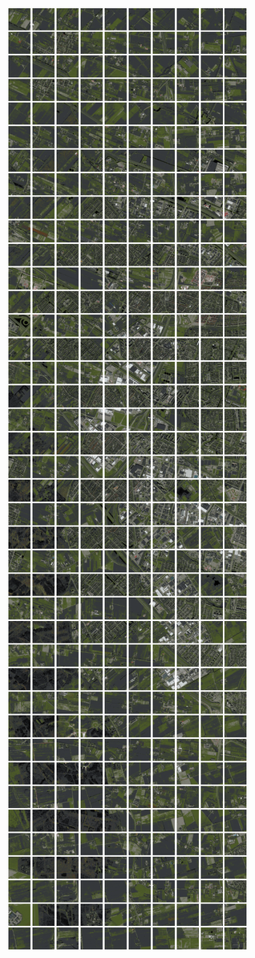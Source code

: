 <html>
<div>
<img src="https://github.com/HakkaTjakka/NL_TILE_MAP/blob/main/18/625/-1043/r.6250.-10430.png" height="44" width="44">
<img src="https://github.com/HakkaTjakka/NL_TILE_MAP/blob/main/18/625/-1043/r.6251.-10430.png" height="44" width="44">
<img src="https://github.com/HakkaTjakka/NL_TILE_MAP/blob/main/18/625/-1043/r.6252.-10430.png" height="44" width="44">
<img src="https://github.com/HakkaTjakka/NL_TILE_MAP/blob/main/18/625/-1043/r.6253.-10430.png" height="44" width="44">
<img src="https://github.com/HakkaTjakka/NL_TILE_MAP/blob/main/18/625/-1043/r.6254.-10430.png" height="44" width="44">
<img src="https://github.com/HakkaTjakka/NL_TILE_MAP/blob/main/18/625/-1043/r.6255.-10430.png" height="44" width="44">
<img src="https://github.com/HakkaTjakka/NL_TILE_MAP/blob/main/18/625/-1043/r.6256.-10430.png" height="44" width="44">
<img src="https://github.com/HakkaTjakka/NL_TILE_MAP/blob/main/18/625/-1043/r.6257.-10430.png" height="44" width="44">
<img src="https://github.com/HakkaTjakka/NL_TILE_MAP/blob/main/18/625/-1043/r.6258.-10430.png" height="44" width="44">
<img src="https://github.com/HakkaTjakka/NL_TILE_MAP/blob/main/18/625/-1043/r.6259.-10430.png" height="44" width="44">
<img src="https://github.com/HakkaTjakka/NL_TILE_MAP/blob/main/18/626/-1043/r.6260.-10430.png" height="44" width="44">
<img src="https://github.com/HakkaTjakka/NL_TILE_MAP/blob/main/18/626/-1043/r.6261.-10430.png" height="44" width="44">
<img src="https://github.com/HakkaTjakka/NL_TILE_MAP/blob/main/18/626/-1043/r.6262.-10430.png" height="44" width="44">
<img src="https://github.com/HakkaTjakka/NL_TILE_MAP/blob/main/18/626/-1043/r.6263.-10430.png" height="44" width="44">
<img src="https://github.com/HakkaTjakka/NL_TILE_MAP/blob/main/18/626/-1043/r.6264.-10430.png" height="44" width="44">
<img src="https://github.com/HakkaTjakka/NL_TILE_MAP/blob/main/18/626/-1043/r.6265.-10430.png" height="44" width="44">
<img src="https://github.com/HakkaTjakka/NL_TILE_MAP/blob/main/18/626/-1043/r.6266.-10430.png" height="44" width="44">
<img src="https://github.com/HakkaTjakka/NL_TILE_MAP/blob/main/18/626/-1043/r.6267.-10430.png" height="44" width="44">
<img src="https://github.com/HakkaTjakka/NL_TILE_MAP/blob/main/18/626/-1043/r.6268.-10430.png" height="44" width="44">
<img src="https://github.com/HakkaTjakka/NL_TILE_MAP/blob/main/18/626/-1043/r.6269.-10430.png" height="44" width="44">
<br>
<img src="https://github.com/HakkaTjakka/NL_TILE_MAP/blob/main/18/625/-1043/r.6250.-10429.png" height="44" width="44">
<img src="https://github.com/HakkaTjakka/NL_TILE_MAP/blob/main/18/625/-1043/r.6251.-10429.png" height="44" width="44">
<img src="https://github.com/HakkaTjakka/NL_TILE_MAP/blob/main/18/625/-1043/r.6252.-10429.png" height="44" width="44">
<img src="https://github.com/HakkaTjakka/NL_TILE_MAP/blob/main/18/625/-1043/r.6253.-10429.png" height="44" width="44">
<img src="https://github.com/HakkaTjakka/NL_TILE_MAP/blob/main/18/625/-1043/r.6254.-10429.png" height="44" width="44">
<img src="https://github.com/HakkaTjakka/NL_TILE_MAP/blob/main/18/625/-1043/r.6255.-10429.png" height="44" width="44">
<img src="https://github.com/HakkaTjakka/NL_TILE_MAP/blob/main/18/625/-1043/r.6256.-10429.png" height="44" width="44">
<img src="https://github.com/HakkaTjakka/NL_TILE_MAP/blob/main/18/625/-1043/r.6257.-10429.png" height="44" width="44">
<img src="https://github.com/HakkaTjakka/NL_TILE_MAP/blob/main/18/625/-1043/r.6258.-10429.png" height="44" width="44">
<img src="https://github.com/HakkaTjakka/NL_TILE_MAP/blob/main/18/625/-1043/r.6259.-10429.png" height="44" width="44">
<img src="https://github.com/HakkaTjakka/NL_TILE_MAP/blob/main/18/626/-1043/r.6260.-10429.png" height="44" width="44">
<img src="https://github.com/HakkaTjakka/NL_TILE_MAP/blob/main/18/626/-1043/r.6261.-10429.png" height="44" width="44">
<img src="https://github.com/HakkaTjakka/NL_TILE_MAP/blob/main/18/626/-1043/r.6262.-10429.png" height="44" width="44">
<img src="https://github.com/HakkaTjakka/NL_TILE_MAP/blob/main/18/626/-1043/r.6263.-10429.png" height="44" width="44">
<img src="https://github.com/HakkaTjakka/NL_TILE_MAP/blob/main/18/626/-1043/r.6264.-10429.png" height="44" width="44">
<img src="https://github.com/HakkaTjakka/NL_TILE_MAP/blob/main/18/626/-1043/r.6265.-10429.png" height="44" width="44">
<img src="https://github.com/HakkaTjakka/NL_TILE_MAP/blob/main/18/626/-1043/r.6266.-10429.png" height="44" width="44">
<img src="https://github.com/HakkaTjakka/NL_TILE_MAP/blob/main/18/626/-1043/r.6267.-10429.png" height="44" width="44">
<img src="https://github.com/HakkaTjakka/NL_TILE_MAP/blob/main/18/626/-1043/r.6268.-10429.png" height="44" width="44">
<img src="https://github.com/HakkaTjakka/NL_TILE_MAP/blob/main/18/626/-1043/r.6269.-10429.png" height="44" width="44">
<br>
<img src="https://github.com/HakkaTjakka/NL_TILE_MAP/blob/main/18/625/-1043/r.6250.-10428.png" height="44" width="44">
<img src="https://github.com/HakkaTjakka/NL_TILE_MAP/blob/main/18/625/-1043/r.6251.-10428.png" height="44" width="44">
<img src="https://github.com/HakkaTjakka/NL_TILE_MAP/blob/main/18/625/-1043/r.6252.-10428.png" height="44" width="44">
<img src="https://github.com/HakkaTjakka/NL_TILE_MAP/blob/main/18/625/-1043/r.6253.-10428.png" height="44" width="44">
<img src="https://github.com/HakkaTjakka/NL_TILE_MAP/blob/main/18/625/-1043/r.6254.-10428.png" height="44" width="44">
<img src="https://github.com/HakkaTjakka/NL_TILE_MAP/blob/main/18/625/-1043/r.6255.-10428.png" height="44" width="44">
<img src="https://github.com/HakkaTjakka/NL_TILE_MAP/blob/main/18/625/-1043/r.6256.-10428.png" height="44" width="44">
<img src="https://github.com/HakkaTjakka/NL_TILE_MAP/blob/main/18/625/-1043/r.6257.-10428.png" height="44" width="44">
<img src="https://github.com/HakkaTjakka/NL_TILE_MAP/blob/main/18/625/-1043/r.6258.-10428.png" height="44" width="44">
<img src="https://github.com/HakkaTjakka/NL_TILE_MAP/blob/main/18/625/-1043/r.6259.-10428.png" height="44" width="44">
<img src="https://github.com/HakkaTjakka/NL_TILE_MAP/blob/main/18/626/-1043/r.6260.-10428.png" height="44" width="44">
<img src="https://github.com/HakkaTjakka/NL_TILE_MAP/blob/main/18/626/-1043/r.6261.-10428.png" height="44" width="44">
<img src="https://github.com/HakkaTjakka/NL_TILE_MAP/blob/main/18/626/-1043/r.6262.-10428.png" height="44" width="44">
<img src="https://github.com/HakkaTjakka/NL_TILE_MAP/blob/main/18/626/-1043/r.6263.-10428.png" height="44" width="44">
<img src="https://github.com/HakkaTjakka/NL_TILE_MAP/blob/main/18/626/-1043/r.6264.-10428.png" height="44" width="44">
<img src="https://github.com/HakkaTjakka/NL_TILE_MAP/blob/main/18/626/-1043/r.6265.-10428.png" height="44" width="44">
<img src="https://github.com/HakkaTjakka/NL_TILE_MAP/blob/main/18/626/-1043/r.6266.-10428.png" height="44" width="44">
<img src="https://github.com/HakkaTjakka/NL_TILE_MAP/blob/main/18/626/-1043/r.6267.-10428.png" height="44" width="44">
<img src="https://github.com/HakkaTjakka/NL_TILE_MAP/blob/main/18/626/-1043/r.6268.-10428.png" height="44" width="44">
<img src="https://github.com/HakkaTjakka/NL_TILE_MAP/blob/main/18/626/-1043/r.6269.-10428.png" height="44" width="44">
<br>
<img src="https://github.com/HakkaTjakka/NL_TILE_MAP/blob/main/18/625/-1043/r.6250.-10427.png" height="44" width="44">
<img src="https://github.com/HakkaTjakka/NL_TILE_MAP/blob/main/18/625/-1043/r.6251.-10427.png" height="44" width="44">
<img src="https://github.com/HakkaTjakka/NL_TILE_MAP/blob/main/18/625/-1043/r.6252.-10427.png" height="44" width="44">
<img src="https://github.com/HakkaTjakka/NL_TILE_MAP/blob/main/18/625/-1043/r.6253.-10427.png" height="44" width="44">
<img src="https://github.com/HakkaTjakka/NL_TILE_MAP/blob/main/18/625/-1043/r.6254.-10427.png" height="44" width="44">
<img src="https://github.com/HakkaTjakka/NL_TILE_MAP/blob/main/18/625/-1043/r.6255.-10427.png" height="44" width="44">
<img src="https://github.com/HakkaTjakka/NL_TILE_MAP/blob/main/18/625/-1043/r.6256.-10427.png" height="44" width="44">
<img src="https://github.com/HakkaTjakka/NL_TILE_MAP/blob/main/18/625/-1043/r.6257.-10427.png" height="44" width="44">
<img src="https://github.com/HakkaTjakka/NL_TILE_MAP/blob/main/18/625/-1043/r.6258.-10427.png" height="44" width="44">
<img src="https://github.com/HakkaTjakka/NL_TILE_MAP/blob/main/18/625/-1043/r.6259.-10427.png" height="44" width="44">
<img src="https://github.com/HakkaTjakka/NL_TILE_MAP/blob/main/18/626/-1043/r.6260.-10427.png" height="44" width="44">
<img src="https://github.com/HakkaTjakka/NL_TILE_MAP/blob/main/18/626/-1043/r.6261.-10427.png" height="44" width="44">
<img src="https://github.com/HakkaTjakka/NL_TILE_MAP/blob/main/18/626/-1043/r.6262.-10427.png" height="44" width="44">
<img src="https://github.com/HakkaTjakka/NL_TILE_MAP/blob/main/18/626/-1043/r.6263.-10427.png" height="44" width="44">
<img src="https://github.com/HakkaTjakka/NL_TILE_MAP/blob/main/18/626/-1043/r.6264.-10427.png" height="44" width="44">
<img src="https://github.com/HakkaTjakka/NL_TILE_MAP/blob/main/18/626/-1043/r.6265.-10427.png" height="44" width="44">
<img src="https://github.com/HakkaTjakka/NL_TILE_MAP/blob/main/18/626/-1043/r.6266.-10427.png" height="44" width="44">
<img src="https://github.com/HakkaTjakka/NL_TILE_MAP/blob/main/18/626/-1043/r.6267.-10427.png" height="44" width="44">
<img src="https://github.com/HakkaTjakka/NL_TILE_MAP/blob/main/18/626/-1043/r.6268.-10427.png" height="44" width="44">
<img src="https://github.com/HakkaTjakka/NL_TILE_MAP/blob/main/18/626/-1043/r.6269.-10427.png" height="44" width="44">
<br>
<img src="https://github.com/HakkaTjakka/NL_TILE_MAP/blob/main/18/625/-1043/r.6250.-10426.png" height="44" width="44">
<img src="https://github.com/HakkaTjakka/NL_TILE_MAP/blob/main/18/625/-1043/r.6251.-10426.png" height="44" width="44">
<img src="https://github.com/HakkaTjakka/NL_TILE_MAP/blob/main/18/625/-1043/r.6252.-10426.png" height="44" width="44">
<img src="https://github.com/HakkaTjakka/NL_TILE_MAP/blob/main/18/625/-1043/r.6253.-10426.png" height="44" width="44">
<img src="https://github.com/HakkaTjakka/NL_TILE_MAP/blob/main/18/625/-1043/r.6254.-10426.png" height="44" width="44">
<img src="https://github.com/HakkaTjakka/NL_TILE_MAP/blob/main/18/625/-1043/r.6255.-10426.png" height="44" width="44">
<img src="https://github.com/HakkaTjakka/NL_TILE_MAP/blob/main/18/625/-1043/r.6256.-10426.png" height="44" width="44">
<img src="https://github.com/HakkaTjakka/NL_TILE_MAP/blob/main/18/625/-1043/r.6257.-10426.png" height="44" width="44">
<img src="https://github.com/HakkaTjakka/NL_TILE_MAP/blob/main/18/625/-1043/r.6258.-10426.png" height="44" width="44">
<img src="https://github.com/HakkaTjakka/NL_TILE_MAP/blob/main/18/625/-1043/r.6259.-10426.png" height="44" width="44">
<img src="https://github.com/HakkaTjakka/NL_TILE_MAP/blob/main/18/626/-1043/r.6260.-10426.png" height="44" width="44">
<img src="https://github.com/HakkaTjakka/NL_TILE_MAP/blob/main/18/626/-1043/r.6261.-10426.png" height="44" width="44">
<img src="https://github.com/HakkaTjakka/NL_TILE_MAP/blob/main/18/626/-1043/r.6262.-10426.png" height="44" width="44">
<img src="https://github.com/HakkaTjakka/NL_TILE_MAP/blob/main/18/626/-1043/r.6263.-10426.png" height="44" width="44">
<img src="https://github.com/HakkaTjakka/NL_TILE_MAP/blob/main/18/626/-1043/r.6264.-10426.png" height="44" width="44">
<img src="https://github.com/HakkaTjakka/NL_TILE_MAP/blob/main/18/626/-1043/r.6265.-10426.png" height="44" width="44">
<img src="https://github.com/HakkaTjakka/NL_TILE_MAP/blob/main/18/626/-1043/r.6266.-10426.png" height="44" width="44">
<img src="https://github.com/HakkaTjakka/NL_TILE_MAP/blob/main/18/626/-1043/r.6267.-10426.png" height="44" width="44">
<img src="https://github.com/HakkaTjakka/NL_TILE_MAP/blob/main/18/626/-1043/r.6268.-10426.png" height="44" width="44">
<img src="https://github.com/HakkaTjakka/NL_TILE_MAP/blob/main/18/626/-1043/r.6269.-10426.png" height="44" width="44">
<br>
<img src="https://github.com/HakkaTjakka/NL_TILE_MAP/blob/main/18/625/-1043/r.6250.-10425.png" height="44" width="44">
<img src="https://github.com/HakkaTjakka/NL_TILE_MAP/blob/main/18/625/-1043/r.6251.-10425.png" height="44" width="44">
<img src="https://github.com/HakkaTjakka/NL_TILE_MAP/blob/main/18/625/-1043/r.6252.-10425.png" height="44" width="44">
<img src="https://github.com/HakkaTjakka/NL_TILE_MAP/blob/main/18/625/-1043/r.6253.-10425.png" height="44" width="44">
<img src="https://github.com/HakkaTjakka/NL_TILE_MAP/blob/main/18/625/-1043/r.6254.-10425.png" height="44" width="44">
<img src="https://github.com/HakkaTjakka/NL_TILE_MAP/blob/main/18/625/-1043/r.6255.-10425.png" height="44" width="44">
<img src="https://github.com/HakkaTjakka/NL_TILE_MAP/blob/main/18/625/-1043/r.6256.-10425.png" height="44" width="44">
<img src="https://github.com/HakkaTjakka/NL_TILE_MAP/blob/main/18/625/-1043/r.6257.-10425.png" height="44" width="44">
<img src="https://github.com/HakkaTjakka/NL_TILE_MAP/blob/main/18/625/-1043/r.6258.-10425.png" height="44" width="44">
<img src="https://github.com/HakkaTjakka/NL_TILE_MAP/blob/main/18/625/-1043/r.6259.-10425.png" height="44" width="44">
<img src="https://github.com/HakkaTjakka/NL_TILE_MAP/blob/main/18/626/-1043/r.6260.-10425.png" height="44" width="44">
<img src="https://github.com/HakkaTjakka/NL_TILE_MAP/blob/main/18/626/-1043/r.6261.-10425.png" height="44" width="44">
<img src="https://github.com/HakkaTjakka/NL_TILE_MAP/blob/main/18/626/-1043/r.6262.-10425.png" height="44" width="44">
<img src="https://github.com/HakkaTjakka/NL_TILE_MAP/blob/main/18/626/-1043/r.6263.-10425.png" height="44" width="44">
<img src="https://github.com/HakkaTjakka/NL_TILE_MAP/blob/main/18/626/-1043/r.6264.-10425.png" height="44" width="44">
<img src="https://github.com/HakkaTjakka/NL_TILE_MAP/blob/main/18/626/-1043/r.6265.-10425.png" height="44" width="44">
<img src="https://github.com/HakkaTjakka/NL_TILE_MAP/blob/main/18/626/-1043/r.6266.-10425.png" height="44" width="44">
<img src="https://github.com/HakkaTjakka/NL_TILE_MAP/blob/main/18/626/-1043/r.6267.-10425.png" height="44" width="44">
<img src="https://github.com/HakkaTjakka/NL_TILE_MAP/blob/main/18/626/-1043/r.6268.-10425.png" height="44" width="44">
<img src="https://github.com/HakkaTjakka/NL_TILE_MAP/blob/main/18/626/-1043/r.6269.-10425.png" height="44" width="44">
<br>
<img src="https://github.com/HakkaTjakka/NL_TILE_MAP/blob/main/18/625/-1043/r.6250.-10424.png" height="44" width="44">
<img src="https://github.com/HakkaTjakka/NL_TILE_MAP/blob/main/18/625/-1043/r.6251.-10424.png" height="44" width="44">
<img src="https://github.com/HakkaTjakka/NL_TILE_MAP/blob/main/18/625/-1043/r.6252.-10424.png" height="44" width="44">
<img src="https://github.com/HakkaTjakka/NL_TILE_MAP/blob/main/18/625/-1043/r.6253.-10424.png" height="44" width="44">
<img src="https://github.com/HakkaTjakka/NL_TILE_MAP/blob/main/18/625/-1043/r.6254.-10424.png" height="44" width="44">
<img src="https://github.com/HakkaTjakka/NL_TILE_MAP/blob/main/18/625/-1043/r.6255.-10424.png" height="44" width="44">
<img src="https://github.com/HakkaTjakka/NL_TILE_MAP/blob/main/18/625/-1043/r.6256.-10424.png" height="44" width="44">
<img src="https://github.com/HakkaTjakka/NL_TILE_MAP/blob/main/18/625/-1043/r.6257.-10424.png" height="44" width="44">
<img src="https://github.com/HakkaTjakka/NL_TILE_MAP/blob/main/18/625/-1043/r.6258.-10424.png" height="44" width="44">
<img src="https://github.com/HakkaTjakka/NL_TILE_MAP/blob/main/18/625/-1043/r.6259.-10424.png" height="44" width="44">
<img src="https://github.com/HakkaTjakka/NL_TILE_MAP/blob/main/18/626/-1043/r.6260.-10424.png" height="44" width="44">
<img src="https://github.com/HakkaTjakka/NL_TILE_MAP/blob/main/18/626/-1043/r.6261.-10424.png" height="44" width="44">
<img src="https://github.com/HakkaTjakka/NL_TILE_MAP/blob/main/18/626/-1043/r.6262.-10424.png" height="44" width="44">
<img src="https://github.com/HakkaTjakka/NL_TILE_MAP/blob/main/18/626/-1043/r.6263.-10424.png" height="44" width="44">
<img src="https://github.com/HakkaTjakka/NL_TILE_MAP/blob/main/18/626/-1043/r.6264.-10424.png" height="44" width="44">
<img src="https://github.com/HakkaTjakka/NL_TILE_MAP/blob/main/18/626/-1043/r.6265.-10424.png" height="44" width="44">
<img src="https://github.com/HakkaTjakka/NL_TILE_MAP/blob/main/18/626/-1043/r.6266.-10424.png" height="44" width="44">
<img src="https://github.com/HakkaTjakka/NL_TILE_MAP/blob/main/18/626/-1043/r.6267.-10424.png" height="44" width="44">
<img src="https://github.com/HakkaTjakka/NL_TILE_MAP/blob/main/18/626/-1043/r.6268.-10424.png" height="44" width="44">
<img src="https://github.com/HakkaTjakka/NL_TILE_MAP/blob/main/18/626/-1043/r.6269.-10424.png" height="44" width="44">
<br>
<img src="https://github.com/HakkaTjakka/NL_TILE_MAP/blob/main/18/625/-1043/r.6250.-10423.png" height="44" width="44">
<img src="https://github.com/HakkaTjakka/NL_TILE_MAP/blob/main/18/625/-1043/r.6251.-10423.png" height="44" width="44">
<img src="https://github.com/HakkaTjakka/NL_TILE_MAP/blob/main/18/625/-1043/r.6252.-10423.png" height="44" width="44">
<img src="https://github.com/HakkaTjakka/NL_TILE_MAP/blob/main/18/625/-1043/r.6253.-10423.png" height="44" width="44">
<img src="https://github.com/HakkaTjakka/NL_TILE_MAP/blob/main/18/625/-1043/r.6254.-10423.png" height="44" width="44">
<img src="https://github.com/HakkaTjakka/NL_TILE_MAP/blob/main/18/625/-1043/r.6255.-10423.png" height="44" width="44">
<img src="https://github.com/HakkaTjakka/NL_TILE_MAP/blob/main/18/625/-1043/r.6256.-10423.png" height="44" width="44">
<img src="https://github.com/HakkaTjakka/NL_TILE_MAP/blob/main/18/625/-1043/r.6257.-10423.png" height="44" width="44">
<img src="https://github.com/HakkaTjakka/NL_TILE_MAP/blob/main/18/625/-1043/r.6258.-10423.png" height="44" width="44">
<img src="https://github.com/HakkaTjakka/NL_TILE_MAP/blob/main/18/625/-1043/r.6259.-10423.png" height="44" width="44">
<img src="https://github.com/HakkaTjakka/NL_TILE_MAP/blob/main/18/626/-1043/r.6260.-10423.png" height="44" width="44">
<img src="https://github.com/HakkaTjakka/NL_TILE_MAP/blob/main/18/626/-1043/r.6261.-10423.png" height="44" width="44">
<img src="https://github.com/HakkaTjakka/NL_TILE_MAP/blob/main/18/626/-1043/r.6262.-10423.png" height="44" width="44">
<img src="https://github.com/HakkaTjakka/NL_TILE_MAP/blob/main/18/626/-1043/r.6263.-10423.png" height="44" width="44">
<img src="https://github.com/HakkaTjakka/NL_TILE_MAP/blob/main/18/626/-1043/r.6264.-10423.png" height="44" width="44">
<img src="https://github.com/HakkaTjakka/NL_TILE_MAP/blob/main/18/626/-1043/r.6265.-10423.png" height="44" width="44">
<img src="https://github.com/HakkaTjakka/NL_TILE_MAP/blob/main/18/626/-1043/r.6266.-10423.png" height="44" width="44">
<img src="https://github.com/HakkaTjakka/NL_TILE_MAP/blob/main/18/626/-1043/r.6267.-10423.png" height="44" width="44">
<img src="https://github.com/HakkaTjakka/NL_TILE_MAP/blob/main/18/626/-1043/r.6268.-10423.png" height="44" width="44">
<img src="https://github.com/HakkaTjakka/NL_TILE_MAP/blob/main/18/626/-1043/r.6269.-10423.png" height="44" width="44">
<br>
<img src="https://github.com/HakkaTjakka/NL_TILE_MAP/blob/main/18/625/-1043/r.6250.-10422.png" height="44" width="44">
<img src="https://github.com/HakkaTjakka/NL_TILE_MAP/blob/main/18/625/-1043/r.6251.-10422.png" height="44" width="44">
<img src="https://github.com/HakkaTjakka/NL_TILE_MAP/blob/main/18/625/-1043/r.6252.-10422.png" height="44" width="44">
<img src="https://github.com/HakkaTjakka/NL_TILE_MAP/blob/main/18/625/-1043/r.6253.-10422.png" height="44" width="44">
<img src="https://github.com/HakkaTjakka/NL_TILE_MAP/blob/main/18/625/-1043/r.6254.-10422.png" height="44" width="44">
<img src="https://github.com/HakkaTjakka/NL_TILE_MAP/blob/main/18/625/-1043/r.6255.-10422.png" height="44" width="44">
<img src="https://github.com/HakkaTjakka/NL_TILE_MAP/blob/main/18/625/-1043/r.6256.-10422.png" height="44" width="44">
<img src="https://github.com/HakkaTjakka/NL_TILE_MAP/blob/main/18/625/-1043/r.6257.-10422.png" height="44" width="44">
<img src="https://github.com/HakkaTjakka/NL_TILE_MAP/blob/main/18/625/-1043/r.6258.-10422.png" height="44" width="44">
<img src="https://github.com/HakkaTjakka/NL_TILE_MAP/blob/main/18/625/-1043/r.6259.-10422.png" height="44" width="44">
<img src="https://github.com/HakkaTjakka/NL_TILE_MAP/blob/main/18/626/-1043/r.6260.-10422.png" height="44" width="44">
<img src="https://github.com/HakkaTjakka/NL_TILE_MAP/blob/main/18/626/-1043/r.6261.-10422.png" height="44" width="44">
<img src="https://github.com/HakkaTjakka/NL_TILE_MAP/blob/main/18/626/-1043/r.6262.-10422.png" height="44" width="44">
<img src="https://github.com/HakkaTjakka/NL_TILE_MAP/blob/main/18/626/-1043/r.6263.-10422.png" height="44" width="44">
<img src="https://github.com/HakkaTjakka/NL_TILE_MAP/blob/main/18/626/-1043/r.6264.-10422.png" height="44" width="44">
<img src="https://github.com/HakkaTjakka/NL_TILE_MAP/blob/main/18/626/-1043/r.6265.-10422.png" height="44" width="44">
<img src="https://github.com/HakkaTjakka/NL_TILE_MAP/blob/main/18/626/-1043/r.6266.-10422.png" height="44" width="44">
<img src="https://github.com/HakkaTjakka/NL_TILE_MAP/blob/main/18/626/-1043/r.6267.-10422.png" height="44" width="44">
<img src="https://github.com/HakkaTjakka/NL_TILE_MAP/blob/main/18/626/-1043/r.6268.-10422.png" height="44" width="44">
<img src="https://github.com/HakkaTjakka/NL_TILE_MAP/blob/main/18/626/-1043/r.6269.-10422.png" height="44" width="44">
<br>
<img src="https://github.com/HakkaTjakka/NL_TILE_MAP/blob/main/18/625/-1043/r.6250.-10421.png" height="44" width="44">
<img src="https://github.com/HakkaTjakka/NL_TILE_MAP/blob/main/18/625/-1043/r.6251.-10421.png" height="44" width="44">
<img src="https://github.com/HakkaTjakka/NL_TILE_MAP/blob/main/18/625/-1043/r.6252.-10421.png" height="44" width="44">
<img src="https://github.com/HakkaTjakka/NL_TILE_MAP/blob/main/18/625/-1043/r.6253.-10421.png" height="44" width="44">
<img src="https://github.com/HakkaTjakka/NL_TILE_MAP/blob/main/18/625/-1043/r.6254.-10421.png" height="44" width="44">
<img src="https://github.com/HakkaTjakka/NL_TILE_MAP/blob/main/18/625/-1043/r.6255.-10421.png" height="44" width="44">
<img src="https://github.com/HakkaTjakka/NL_TILE_MAP/blob/main/18/625/-1043/r.6256.-10421.png" height="44" width="44">
<img src="https://github.com/HakkaTjakka/NL_TILE_MAP/blob/main/18/625/-1043/r.6257.-10421.png" height="44" width="44">
<img src="https://github.com/HakkaTjakka/NL_TILE_MAP/blob/main/18/625/-1043/r.6258.-10421.png" height="44" width="44">
<img src="https://github.com/HakkaTjakka/NL_TILE_MAP/blob/main/18/625/-1043/r.6259.-10421.png" height="44" width="44">
<img src="https://github.com/HakkaTjakka/NL_TILE_MAP/blob/main/18/626/-1043/r.6260.-10421.png" height="44" width="44">
<img src="https://github.com/HakkaTjakka/NL_TILE_MAP/blob/main/18/626/-1043/r.6261.-10421.png" height="44" width="44">
<img src="https://github.com/HakkaTjakka/NL_TILE_MAP/blob/main/18/626/-1043/r.6262.-10421.png" height="44" width="44">
<img src="https://github.com/HakkaTjakka/NL_TILE_MAP/blob/main/18/626/-1043/r.6263.-10421.png" height="44" width="44">
<img src="https://github.com/HakkaTjakka/NL_TILE_MAP/blob/main/18/626/-1043/r.6264.-10421.png" height="44" width="44">
<img src="https://github.com/HakkaTjakka/NL_TILE_MAP/blob/main/18/626/-1043/r.6265.-10421.png" height="44" width="44">
<img src="https://github.com/HakkaTjakka/NL_TILE_MAP/blob/main/18/626/-1043/r.6266.-10421.png" height="44" width="44">
<img src="https://github.com/HakkaTjakka/NL_TILE_MAP/blob/main/18/626/-1043/r.6267.-10421.png" height="44" width="44">
<img src="https://github.com/HakkaTjakka/NL_TILE_MAP/blob/main/18/626/-1043/r.6268.-10421.png" height="44" width="44">
<img src="https://github.com/HakkaTjakka/NL_TILE_MAP/blob/main/18/626/-1043/r.6269.-10421.png" height="44" width="44">
<br>
<img src="https://github.com/HakkaTjakka/NL_TILE_MAP/blob/main/18/625/-1042/r.6250.-10420.png" height="44" width="44">
<img src="https://github.com/HakkaTjakka/NL_TILE_MAP/blob/main/18/625/-1042/r.6251.-10420.png" height="44" width="44">
<img src="https://github.com/HakkaTjakka/NL_TILE_MAP/blob/main/18/625/-1042/r.6252.-10420.png" height="44" width="44">
<img src="https://github.com/HakkaTjakka/NL_TILE_MAP/blob/main/18/625/-1042/r.6253.-10420.png" height="44" width="44">
<img src="https://github.com/HakkaTjakka/NL_TILE_MAP/blob/main/18/625/-1042/r.6254.-10420.png" height="44" width="44">
<img src="https://github.com/HakkaTjakka/NL_TILE_MAP/blob/main/18/625/-1042/r.6255.-10420.png" height="44" width="44">
<img src="https://github.com/HakkaTjakka/NL_TILE_MAP/blob/main/18/625/-1042/r.6256.-10420.png" height="44" width="44">
<img src="https://github.com/HakkaTjakka/NL_TILE_MAP/blob/main/18/625/-1042/r.6257.-10420.png" height="44" width="44">
<img src="https://github.com/HakkaTjakka/NL_TILE_MAP/blob/main/18/625/-1042/r.6258.-10420.png" height="44" width="44">
<img src="https://github.com/HakkaTjakka/NL_TILE_MAP/blob/main/18/625/-1042/r.6259.-10420.png" height="44" width="44">
<img src="https://github.com/HakkaTjakka/NL_TILE_MAP/blob/main/18/626/-1042/r.6260.-10420.png" height="44" width="44">
<img src="https://github.com/HakkaTjakka/NL_TILE_MAP/blob/main/18/626/-1042/r.6261.-10420.png" height="44" width="44">
<img src="https://github.com/HakkaTjakka/NL_TILE_MAP/blob/main/18/626/-1042/r.6262.-10420.png" height="44" width="44">
<img src="https://github.com/HakkaTjakka/NL_TILE_MAP/blob/main/18/626/-1042/r.6263.-10420.png" height="44" width="44">
<img src="https://github.com/HakkaTjakka/NL_TILE_MAP/blob/main/18/626/-1042/r.6264.-10420.png" height="44" width="44">
<img src="https://github.com/HakkaTjakka/NL_TILE_MAP/blob/main/18/626/-1042/r.6265.-10420.png" height="44" width="44">
<img src="https://github.com/HakkaTjakka/NL_TILE_MAP/blob/main/18/626/-1042/r.6266.-10420.png" height="44" width="44">
<img src="https://github.com/HakkaTjakka/NL_TILE_MAP/blob/main/18/626/-1042/r.6267.-10420.png" height="44" width="44">
<img src="https://github.com/HakkaTjakka/NL_TILE_MAP/blob/main/18/626/-1042/r.6268.-10420.png" height="44" width="44">
<img src="https://github.com/HakkaTjakka/NL_TILE_MAP/blob/main/18/626/-1042/r.6269.-10420.png" height="44" width="44">
<br>
<img src="https://github.com/HakkaTjakka/NL_TILE_MAP/blob/main/18/625/-1042/r.6250.-10419.png" height="44" width="44">
<img src="https://github.com/HakkaTjakka/NL_TILE_MAP/blob/main/18/625/-1042/r.6251.-10419.png" height="44" width="44">
<img src="https://github.com/HakkaTjakka/NL_TILE_MAP/blob/main/18/625/-1042/r.6252.-10419.png" height="44" width="44">
<img src="https://github.com/HakkaTjakka/NL_TILE_MAP/blob/main/18/625/-1042/r.6253.-10419.png" height="44" width="44">
<img src="https://github.com/HakkaTjakka/NL_TILE_MAP/blob/main/18/625/-1042/r.6254.-10419.png" height="44" width="44">
<img src="https://github.com/HakkaTjakka/NL_TILE_MAP/blob/main/18/625/-1042/r.6255.-10419.png" height="44" width="44">
<img src="https://github.com/HakkaTjakka/NL_TILE_MAP/blob/main/18/625/-1042/r.6256.-10419.png" height="44" width="44">
<img src="https://github.com/HakkaTjakka/NL_TILE_MAP/blob/main/18/625/-1042/r.6257.-10419.png" height="44" width="44">
<img src="https://github.com/HakkaTjakka/NL_TILE_MAP/blob/main/18/625/-1042/r.6258.-10419.png" height="44" width="44">
<img src="https://github.com/HakkaTjakka/NL_TILE_MAP/blob/main/18/625/-1042/r.6259.-10419.png" height="44" width="44">
<img src="https://github.com/HakkaTjakka/NL_TILE_MAP/blob/main/18/626/-1042/r.6260.-10419.png" height="44" width="44">
<img src="https://github.com/HakkaTjakka/NL_TILE_MAP/blob/main/18/626/-1042/r.6261.-10419.png" height="44" width="44">
<img src="https://github.com/HakkaTjakka/NL_TILE_MAP/blob/main/18/626/-1042/r.6262.-10419.png" height="44" width="44">
<img src="https://github.com/HakkaTjakka/NL_TILE_MAP/blob/main/18/626/-1042/r.6263.-10419.png" height="44" width="44">
<img src="https://github.com/HakkaTjakka/NL_TILE_MAP/blob/main/18/626/-1042/r.6264.-10419.png" height="44" width="44">
<img src="https://github.com/HakkaTjakka/NL_TILE_MAP/blob/main/18/626/-1042/r.6265.-10419.png" height="44" width="44">
<img src="https://github.com/HakkaTjakka/NL_TILE_MAP/blob/main/18/626/-1042/r.6266.-10419.png" height="44" width="44">
<img src="https://github.com/HakkaTjakka/NL_TILE_MAP/blob/main/18/626/-1042/r.6267.-10419.png" height="44" width="44">
<img src="https://github.com/HakkaTjakka/NL_TILE_MAP/blob/main/18/626/-1042/r.6268.-10419.png" height="44" width="44">
<img src="https://github.com/HakkaTjakka/NL_TILE_MAP/blob/main/18/626/-1042/r.6269.-10419.png" height="44" width="44">
<br>
<img src="https://github.com/HakkaTjakka/NL_TILE_MAP/blob/main/18/625/-1042/r.6250.-10418.png" height="44" width="44">
<img src="https://github.com/HakkaTjakka/NL_TILE_MAP/blob/main/18/625/-1042/r.6251.-10418.png" height="44" width="44">
<img src="https://github.com/HakkaTjakka/NL_TILE_MAP/blob/main/18/625/-1042/r.6252.-10418.png" height="44" width="44">
<img src="https://github.com/HakkaTjakka/NL_TILE_MAP/blob/main/18/625/-1042/r.6253.-10418.png" height="44" width="44">
<img src="https://github.com/HakkaTjakka/NL_TILE_MAP/blob/main/18/625/-1042/r.6254.-10418.png" height="44" width="44">
<img src="https://github.com/HakkaTjakka/NL_TILE_MAP/blob/main/18/625/-1042/r.6255.-10418.png" height="44" width="44">
<img src="https://github.com/HakkaTjakka/NL_TILE_MAP/blob/main/18/625/-1042/r.6256.-10418.png" height="44" width="44">
<img src="https://github.com/HakkaTjakka/NL_TILE_MAP/blob/main/18/625/-1042/r.6257.-10418.png" height="44" width="44">
<img src="https://github.com/HakkaTjakka/NL_TILE_MAP/blob/main/18/625/-1042/r.6258.-10418.png" height="44" width="44">
<img src="https://github.com/HakkaTjakka/NL_TILE_MAP/blob/main/18/625/-1042/r.6259.-10418.png" height="44" width="44">
<img src="https://github.com/HakkaTjakka/NL_TILE_MAP/blob/main/18/626/-1042/r.6260.-10418.png" height="44" width="44">
<img src="https://github.com/HakkaTjakka/NL_TILE_MAP/blob/main/18/626/-1042/r.6261.-10418.png" height="44" width="44">
<img src="https://github.com/HakkaTjakka/NL_TILE_MAP/blob/main/18/626/-1042/r.6262.-10418.png" height="44" width="44">
<img src="https://github.com/HakkaTjakka/NL_TILE_MAP/blob/main/18/626/-1042/r.6263.-10418.png" height="44" width="44">
<img src="https://github.com/HakkaTjakka/NL_TILE_MAP/blob/main/18/626/-1042/r.6264.-10418.png" height="44" width="44">
<img src="https://github.com/HakkaTjakka/NL_TILE_MAP/blob/main/18/626/-1042/r.6265.-10418.png" height="44" width="44">
<img src="https://github.com/HakkaTjakka/NL_TILE_MAP/blob/main/18/626/-1042/r.6266.-10418.png" height="44" width="44">
<img src="https://github.com/HakkaTjakka/NL_TILE_MAP/blob/main/18/626/-1042/r.6267.-10418.png" height="44" width="44">
<img src="https://github.com/HakkaTjakka/NL_TILE_MAP/blob/main/18/626/-1042/r.6268.-10418.png" height="44" width="44">
<img src="https://github.com/HakkaTjakka/NL_TILE_MAP/blob/main/18/626/-1042/r.6269.-10418.png" height="44" width="44">
<br>
<img src="https://github.com/HakkaTjakka/NL_TILE_MAP/blob/main/18/625/-1042/r.6250.-10417.png" height="44" width="44">
<img src="https://github.com/HakkaTjakka/NL_TILE_MAP/blob/main/18/625/-1042/r.6251.-10417.png" height="44" width="44">
<img src="https://github.com/HakkaTjakka/NL_TILE_MAP/blob/main/18/625/-1042/r.6252.-10417.png" height="44" width="44">
<img src="https://github.com/HakkaTjakka/NL_TILE_MAP/blob/main/18/625/-1042/r.6253.-10417.png" height="44" width="44">
<img src="https://github.com/HakkaTjakka/NL_TILE_MAP/blob/main/18/625/-1042/r.6254.-10417.png" height="44" width="44">
<img src="https://github.com/HakkaTjakka/NL_TILE_MAP/blob/main/18/625/-1042/r.6255.-10417.png" height="44" width="44">
<img src="https://github.com/HakkaTjakka/NL_TILE_MAP/blob/main/18/625/-1042/r.6256.-10417.png" height="44" width="44">
<img src="https://github.com/HakkaTjakka/NL_TILE_MAP/blob/main/18/625/-1042/r.6257.-10417.png" height="44" width="44">
<img src="https://github.com/HakkaTjakka/NL_TILE_MAP/blob/main/18/625/-1042/r.6258.-10417.png" height="44" width="44">
<img src="https://github.com/HakkaTjakka/NL_TILE_MAP/blob/main/18/625/-1042/r.6259.-10417.png" height="44" width="44">
<img src="https://github.com/HakkaTjakka/NL_TILE_MAP/blob/main/18/626/-1042/r.6260.-10417.png" height="44" width="44">
<img src="https://github.com/HakkaTjakka/NL_TILE_MAP/blob/main/18/626/-1042/r.6261.-10417.png" height="44" width="44">
<img src="https://github.com/HakkaTjakka/NL_TILE_MAP/blob/main/18/626/-1042/r.6262.-10417.png" height="44" width="44">
<img src="https://github.com/HakkaTjakka/NL_TILE_MAP/blob/main/18/626/-1042/r.6263.-10417.png" height="44" width="44">
<img src="https://github.com/HakkaTjakka/NL_TILE_MAP/blob/main/18/626/-1042/r.6264.-10417.png" height="44" width="44">
<img src="https://github.com/HakkaTjakka/NL_TILE_MAP/blob/main/18/626/-1042/r.6265.-10417.png" height="44" width="44">
<img src="https://github.com/HakkaTjakka/NL_TILE_MAP/blob/main/18/626/-1042/r.6266.-10417.png" height="44" width="44">
<img src="https://github.com/HakkaTjakka/NL_TILE_MAP/blob/main/18/626/-1042/r.6267.-10417.png" height="44" width="44">
<img src="https://github.com/HakkaTjakka/NL_TILE_MAP/blob/main/18/626/-1042/r.6268.-10417.png" height="44" width="44">
<img src="https://github.com/HakkaTjakka/NL_TILE_MAP/blob/main/18/626/-1042/r.6269.-10417.png" height="44" width="44">
<br>
<img src="https://github.com/HakkaTjakka/NL_TILE_MAP/blob/main/18/625/-1042/r.6250.-10416.png" height="44" width="44">
<img src="https://github.com/HakkaTjakka/NL_TILE_MAP/blob/main/18/625/-1042/r.6251.-10416.png" height="44" width="44">
<img src="https://github.com/HakkaTjakka/NL_TILE_MAP/blob/main/18/625/-1042/r.6252.-10416.png" height="44" width="44">
<img src="https://github.com/HakkaTjakka/NL_TILE_MAP/blob/main/18/625/-1042/r.6253.-10416.png" height="44" width="44">
<img src="https://github.com/HakkaTjakka/NL_TILE_MAP/blob/main/18/625/-1042/r.6254.-10416.png" height="44" width="44">
<img src="https://github.com/HakkaTjakka/NL_TILE_MAP/blob/main/18/625/-1042/r.6255.-10416.png" height="44" width="44">
<img src="https://github.com/HakkaTjakka/NL_TILE_MAP/blob/main/18/625/-1042/r.6256.-10416.png" height="44" width="44">
<img src="https://github.com/HakkaTjakka/NL_TILE_MAP/blob/main/18/625/-1042/r.6257.-10416.png" height="44" width="44">
<img src="https://github.com/HakkaTjakka/NL_TILE_MAP/blob/main/18/625/-1042/r.6258.-10416.png" height="44" width="44">
<img src="https://github.com/HakkaTjakka/NL_TILE_MAP/blob/main/18/625/-1042/r.6259.-10416.png" height="44" width="44">
<img src="https://github.com/HakkaTjakka/NL_TILE_MAP/blob/main/18/626/-1042/r.6260.-10416.png" height="44" width="44">
<img src="https://github.com/HakkaTjakka/NL_TILE_MAP/blob/main/18/626/-1042/r.6261.-10416.png" height="44" width="44">
<img src="https://github.com/HakkaTjakka/NL_TILE_MAP/blob/main/18/626/-1042/r.6262.-10416.png" height="44" width="44">
<img src="https://github.com/HakkaTjakka/NL_TILE_MAP/blob/main/18/626/-1042/r.6263.-10416.png" height="44" width="44">
<img src="https://github.com/HakkaTjakka/NL_TILE_MAP/blob/main/18/626/-1042/r.6264.-10416.png" height="44" width="44">
<img src="https://github.com/HakkaTjakka/NL_TILE_MAP/blob/main/18/626/-1042/r.6265.-10416.png" height="44" width="44">
<img src="https://github.com/HakkaTjakka/NL_TILE_MAP/blob/main/18/626/-1042/r.6266.-10416.png" height="44" width="44">
<img src="https://github.com/HakkaTjakka/NL_TILE_MAP/blob/main/18/626/-1042/r.6267.-10416.png" height="44" width="44">
<img src="https://github.com/HakkaTjakka/NL_TILE_MAP/blob/main/18/626/-1042/r.6268.-10416.png" height="44" width="44">
<img src="https://github.com/HakkaTjakka/NL_TILE_MAP/blob/main/18/626/-1042/r.6269.-10416.png" height="44" width="44">
<br>
<img src="https://github.com/HakkaTjakka/NL_TILE_MAP/blob/main/18/625/-1042/r.6250.-10415.png" height="44" width="44">
<img src="https://github.com/HakkaTjakka/NL_TILE_MAP/blob/main/18/625/-1042/r.6251.-10415.png" height="44" width="44">
<img src="https://github.com/HakkaTjakka/NL_TILE_MAP/blob/main/18/625/-1042/r.6252.-10415.png" height="44" width="44">
<img src="https://github.com/HakkaTjakka/NL_TILE_MAP/blob/main/18/625/-1042/r.6253.-10415.png" height="44" width="44">
<img src="https://github.com/HakkaTjakka/NL_TILE_MAP/blob/main/18/625/-1042/r.6254.-10415.png" height="44" width="44">
<img src="https://github.com/HakkaTjakka/NL_TILE_MAP/blob/main/18/625/-1042/r.6255.-10415.png" height="44" width="44">
<img src="https://github.com/HakkaTjakka/NL_TILE_MAP/blob/main/18/625/-1042/r.6256.-10415.png" height="44" width="44">
<img src="https://github.com/HakkaTjakka/NL_TILE_MAP/blob/main/18/625/-1042/r.6257.-10415.png" height="44" width="44">
<img src="https://github.com/HakkaTjakka/NL_TILE_MAP/blob/main/18/625/-1042/r.6258.-10415.png" height="44" width="44">
<img src="https://github.com/HakkaTjakka/NL_TILE_MAP/blob/main/18/625/-1042/r.6259.-10415.png" height="44" width="44">
<img src="https://github.com/HakkaTjakka/NL_TILE_MAP/blob/main/18/626/-1042/r.6260.-10415.png" height="44" width="44">
<img src="https://github.com/HakkaTjakka/NL_TILE_MAP/blob/main/18/626/-1042/r.6261.-10415.png" height="44" width="44">
<img src="https://github.com/HakkaTjakka/NL_TILE_MAP/blob/main/18/626/-1042/r.6262.-10415.png" height="44" width="44">
<img src="https://github.com/HakkaTjakka/NL_TILE_MAP/blob/main/18/626/-1042/r.6263.-10415.png" height="44" width="44">
<img src="https://github.com/HakkaTjakka/NL_TILE_MAP/blob/main/18/626/-1042/r.6264.-10415.png" height="44" width="44">
<img src="https://github.com/HakkaTjakka/NL_TILE_MAP/blob/main/18/626/-1042/r.6265.-10415.png" height="44" width="44">
<img src="https://github.com/HakkaTjakka/NL_TILE_MAP/blob/main/18/626/-1042/r.6266.-10415.png" height="44" width="44">
<img src="https://github.com/HakkaTjakka/NL_TILE_MAP/blob/main/18/626/-1042/r.6267.-10415.png" height="44" width="44">
<img src="https://github.com/HakkaTjakka/NL_TILE_MAP/blob/main/18/626/-1042/r.6268.-10415.png" height="44" width="44">
<img src="https://github.com/HakkaTjakka/NL_TILE_MAP/blob/main/18/626/-1042/r.6269.-10415.png" height="44" width="44">
<br>
<img src="https://github.com/HakkaTjakka/NL_TILE_MAP/blob/main/18/625/-1042/r.6250.-10414.png" height="44" width="44">
<img src="https://github.com/HakkaTjakka/NL_TILE_MAP/blob/main/18/625/-1042/r.6251.-10414.png" height="44" width="44">
<img src="https://github.com/HakkaTjakka/NL_TILE_MAP/blob/main/18/625/-1042/r.6252.-10414.png" height="44" width="44">
<img src="https://github.com/HakkaTjakka/NL_TILE_MAP/blob/main/18/625/-1042/r.6253.-10414.png" height="44" width="44">
<img src="https://github.com/HakkaTjakka/NL_TILE_MAP/blob/main/18/625/-1042/r.6254.-10414.png" height="44" width="44">
<img src="https://github.com/HakkaTjakka/NL_TILE_MAP/blob/main/18/625/-1042/r.6255.-10414.png" height="44" width="44">
<img src="https://github.com/HakkaTjakka/NL_TILE_MAP/blob/main/18/625/-1042/r.6256.-10414.png" height="44" width="44">
<img src="https://github.com/HakkaTjakka/NL_TILE_MAP/blob/main/18/625/-1042/r.6257.-10414.png" height="44" width="44">
<img src="https://github.com/HakkaTjakka/NL_TILE_MAP/blob/main/18/625/-1042/r.6258.-10414.png" height="44" width="44">
<img src="https://github.com/HakkaTjakka/NL_TILE_MAP/blob/main/18/625/-1042/r.6259.-10414.png" height="44" width="44">
<img src="https://github.com/HakkaTjakka/NL_TILE_MAP/blob/main/18/626/-1042/r.6260.-10414.png" height="44" width="44">
<img src="https://github.com/HakkaTjakka/NL_TILE_MAP/blob/main/18/626/-1042/r.6261.-10414.png" height="44" width="44">
<img src="https://github.com/HakkaTjakka/NL_TILE_MAP/blob/main/18/626/-1042/r.6262.-10414.png" height="44" width="44">
<img src="https://github.com/HakkaTjakka/NL_TILE_MAP/blob/main/18/626/-1042/r.6263.-10414.png" height="44" width="44">
<img src="https://github.com/HakkaTjakka/NL_TILE_MAP/blob/main/18/626/-1042/r.6264.-10414.png" height="44" width="44">
<img src="https://github.com/HakkaTjakka/NL_TILE_MAP/blob/main/18/626/-1042/r.6265.-10414.png" height="44" width="44">
<img src="https://github.com/HakkaTjakka/NL_TILE_MAP/blob/main/18/626/-1042/r.6266.-10414.png" height="44" width="44">
<img src="https://github.com/HakkaTjakka/NL_TILE_MAP/blob/main/18/626/-1042/r.6267.-10414.png" height="44" width="44">
<img src="https://github.com/HakkaTjakka/NL_TILE_MAP/blob/main/18/626/-1042/r.6268.-10414.png" height="44" width="44">
<img src="https://github.com/HakkaTjakka/NL_TILE_MAP/blob/main/18/626/-1042/r.6269.-10414.png" height="44" width="44">
<br>
<img src="https://github.com/HakkaTjakka/NL_TILE_MAP/blob/main/18/625/-1042/r.6250.-10413.png" height="44" width="44">
<img src="https://github.com/HakkaTjakka/NL_TILE_MAP/blob/main/18/625/-1042/r.6251.-10413.png" height="44" width="44">
<img src="https://github.com/HakkaTjakka/NL_TILE_MAP/blob/main/18/625/-1042/r.6252.-10413.png" height="44" width="44">
<img src="https://github.com/HakkaTjakka/NL_TILE_MAP/blob/main/18/625/-1042/r.6253.-10413.png" height="44" width="44">
<img src="https://github.com/HakkaTjakka/NL_TILE_MAP/blob/main/18/625/-1042/r.6254.-10413.png" height="44" width="44">
<img src="https://github.com/HakkaTjakka/NL_TILE_MAP/blob/main/18/625/-1042/r.6255.-10413.png" height="44" width="44">
<img src="https://github.com/HakkaTjakka/NL_TILE_MAP/blob/main/18/625/-1042/r.6256.-10413.png" height="44" width="44">
<img src="https://github.com/HakkaTjakka/NL_TILE_MAP/blob/main/18/625/-1042/r.6257.-10413.png" height="44" width="44">
<img src="https://github.com/HakkaTjakka/NL_TILE_MAP/blob/main/18/625/-1042/r.6258.-10413.png" height="44" width="44">
<img src="https://github.com/HakkaTjakka/NL_TILE_MAP/blob/main/18/625/-1042/r.6259.-10413.png" height="44" width="44">
<img src="https://github.com/HakkaTjakka/NL_TILE_MAP/blob/main/18/626/-1042/r.6260.-10413.png" height="44" width="44">
<img src="https://github.com/HakkaTjakka/NL_TILE_MAP/blob/main/18/626/-1042/r.6261.-10413.png" height="44" width="44">
<img src="https://github.com/HakkaTjakka/NL_TILE_MAP/blob/main/18/626/-1042/r.6262.-10413.png" height="44" width="44">
<img src="https://github.com/HakkaTjakka/NL_TILE_MAP/blob/main/18/626/-1042/r.6263.-10413.png" height="44" width="44">
<img src="https://github.com/HakkaTjakka/NL_TILE_MAP/blob/main/18/626/-1042/r.6264.-10413.png" height="44" width="44">
<img src="https://github.com/HakkaTjakka/NL_TILE_MAP/blob/main/18/626/-1042/r.6265.-10413.png" height="44" width="44">
<img src="https://github.com/HakkaTjakka/NL_TILE_MAP/blob/main/18/626/-1042/r.6266.-10413.png" height="44" width="44">
<img src="https://github.com/HakkaTjakka/NL_TILE_MAP/blob/main/18/626/-1042/r.6267.-10413.png" height="44" width="44">
<img src="https://github.com/HakkaTjakka/NL_TILE_MAP/blob/main/18/626/-1042/r.6268.-10413.png" height="44" width="44">
<img src="https://github.com/HakkaTjakka/NL_TILE_MAP/blob/main/18/626/-1042/r.6269.-10413.png" height="44" width="44">
<br>
<img src="https://github.com/HakkaTjakka/NL_TILE_MAP/blob/main/18/625/-1042/r.6250.-10412.png" height="44" width="44">
<img src="https://github.com/HakkaTjakka/NL_TILE_MAP/blob/main/18/625/-1042/r.6251.-10412.png" height="44" width="44">
<img src="https://github.com/HakkaTjakka/NL_TILE_MAP/blob/main/18/625/-1042/r.6252.-10412.png" height="44" width="44">
<img src="https://github.com/HakkaTjakka/NL_TILE_MAP/blob/main/18/625/-1042/r.6253.-10412.png" height="44" width="44">
<img src="https://github.com/HakkaTjakka/NL_TILE_MAP/blob/main/18/625/-1042/r.6254.-10412.png" height="44" width="44">
<img src="https://github.com/HakkaTjakka/NL_TILE_MAP/blob/main/18/625/-1042/r.6255.-10412.png" height="44" width="44">
<img src="https://github.com/HakkaTjakka/NL_TILE_MAP/blob/main/18/625/-1042/r.6256.-10412.png" height="44" width="44">
<img src="https://github.com/HakkaTjakka/NL_TILE_MAP/blob/main/18/625/-1042/r.6257.-10412.png" height="44" width="44">
<img src="https://github.com/HakkaTjakka/NL_TILE_MAP/blob/main/18/625/-1042/r.6258.-10412.png" height="44" width="44">
<img src="https://github.com/HakkaTjakka/NL_TILE_MAP/blob/main/18/625/-1042/r.6259.-10412.png" height="44" width="44">
<img src="https://github.com/HakkaTjakka/NL_TILE_MAP/blob/main/18/626/-1042/r.6260.-10412.png" height="44" width="44">
<img src="https://github.com/HakkaTjakka/NL_TILE_MAP/blob/main/18/626/-1042/r.6261.-10412.png" height="44" width="44">
<img src="https://github.com/HakkaTjakka/NL_TILE_MAP/blob/main/18/626/-1042/r.6262.-10412.png" height="44" width="44">
<img src="https://github.com/HakkaTjakka/NL_TILE_MAP/blob/main/18/626/-1042/r.6263.-10412.png" height="44" width="44">
<img src="https://github.com/HakkaTjakka/NL_TILE_MAP/blob/main/18/626/-1042/r.6264.-10412.png" height="44" width="44">
<img src="https://github.com/HakkaTjakka/NL_TILE_MAP/blob/main/18/626/-1042/r.6265.-10412.png" height="44" width="44">
<img src="https://github.com/HakkaTjakka/NL_TILE_MAP/blob/main/18/626/-1042/r.6266.-10412.png" height="44" width="44">
<img src="https://github.com/HakkaTjakka/NL_TILE_MAP/blob/main/18/626/-1042/r.6267.-10412.png" height="44" width="44">
<img src="https://github.com/HakkaTjakka/NL_TILE_MAP/blob/main/18/626/-1042/r.6268.-10412.png" height="44" width="44">
<img src="https://github.com/HakkaTjakka/NL_TILE_MAP/blob/main/18/626/-1042/r.6269.-10412.png" height="44" width="44">
<br>
<img src="https://github.com/HakkaTjakka/NL_TILE_MAP/blob/main/18/625/-1042/r.6250.-10411.png" height="44" width="44">
<img src="https://github.com/HakkaTjakka/NL_TILE_MAP/blob/main/18/625/-1042/r.6251.-10411.png" height="44" width="44">
<img src="https://github.com/HakkaTjakka/NL_TILE_MAP/blob/main/18/625/-1042/r.6252.-10411.png" height="44" width="44">
<img src="https://github.com/HakkaTjakka/NL_TILE_MAP/blob/main/18/625/-1042/r.6253.-10411.png" height="44" width="44">
<img src="https://github.com/HakkaTjakka/NL_TILE_MAP/blob/main/18/625/-1042/r.6254.-10411.png" height="44" width="44">
<img src="https://github.com/HakkaTjakka/NL_TILE_MAP/blob/main/18/625/-1042/r.6255.-10411.png" height="44" width="44">
<img src="https://github.com/HakkaTjakka/NL_TILE_MAP/blob/main/18/625/-1042/r.6256.-10411.png" height="44" width="44">
<img src="https://github.com/HakkaTjakka/NL_TILE_MAP/blob/main/18/625/-1042/r.6257.-10411.png" height="44" width="44">
<img src="https://github.com/HakkaTjakka/NL_TILE_MAP/blob/main/18/625/-1042/r.6258.-10411.png" height="44" width="44">
<img src="https://github.com/HakkaTjakka/NL_TILE_MAP/blob/main/18/625/-1042/r.6259.-10411.png" height="44" width="44">
<img src="https://github.com/HakkaTjakka/NL_TILE_MAP/blob/main/18/626/-1042/r.6260.-10411.png" height="44" width="44">
<img src="https://github.com/HakkaTjakka/NL_TILE_MAP/blob/main/18/626/-1042/r.6261.-10411.png" height="44" width="44">
<img src="https://github.com/HakkaTjakka/NL_TILE_MAP/blob/main/18/626/-1042/r.6262.-10411.png" height="44" width="44">
<img src="https://github.com/HakkaTjakka/NL_TILE_MAP/blob/main/18/626/-1042/r.6263.-10411.png" height="44" width="44">
<img src="https://github.com/HakkaTjakka/NL_TILE_MAP/blob/main/18/626/-1042/r.6264.-10411.png" height="44" width="44">
<img src="https://github.com/HakkaTjakka/NL_TILE_MAP/blob/main/18/626/-1042/r.6265.-10411.png" height="44" width="44">
<img src="https://github.com/HakkaTjakka/NL_TILE_MAP/blob/main/18/626/-1042/r.6266.-10411.png" height="44" width="44">
<img src="https://github.com/HakkaTjakka/NL_TILE_MAP/blob/main/18/626/-1042/r.6267.-10411.png" height="44" width="44">
<img src="https://github.com/HakkaTjakka/NL_TILE_MAP/blob/main/18/626/-1042/r.6268.-10411.png" height="44" width="44">
<img src="https://github.com/HakkaTjakka/NL_TILE_MAP/blob/main/18/626/-1042/r.6269.-10411.png" height="44" width="44">
<br>
</div>
</html>
